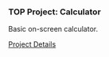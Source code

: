 ### TOP Project: Calculator
Basic on-screen calculator.

[Project Details](https://www.theodinproject.com/lessons/foundations-calculator)
